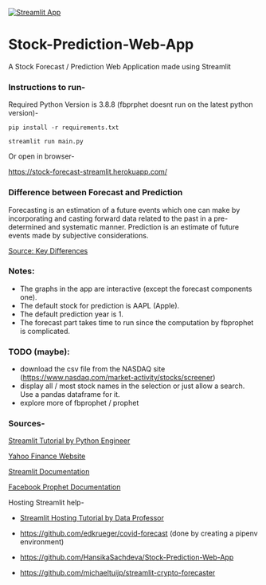 [![Streamlit App](https://static.streamlit.io/badges/streamlit_badge_black_white.svg)](https://stock-forecast-streamlit.herokuapp.com/)

# Stock-Prediction-Web-App
A Stock Forecast / Prediction Web Application made using Streamlit

### Instructions to run-

Required Python Version is 3.8.8 (fbprphet doesnt run on the latest python version)-

`pip install -r requirements.txt`

`streamlit run main.py`

Or open in browser-

https://stock-forecast-streamlit.herokuapp.com/

### Difference between Forecast and Prediction

Forecasting is an estimation of a future events which one can make by incorporating and casting forward data related to the past in a pre-determined and systematic manner. Prediction is an estimate of future events made by subjective considerations.

[Source: Key Differences](https://keydifferences.com/difference-between-forecasting-and-prediction.html#:~:text=Forecasting%20is%20an%20estimation%20of,events%20made%20by%20subjective%20considerations.)

### Notes: 
- The graphs in the app are interactive (except the forecast components one).
- The default stock for prediction is AAPL (Apple).
- The default prediction year is 1.
- The forecast part takes time to run since the computation by fbprophet is complicated.
    
### TODO (maybe):
- download the csv file from the NASDAQ site (https://www.nasdaq.com/market-activity/stocks/screener)
- display all / most stock names in the selection or just allow a search. Use a pandas dataframe for it.
- explore more of fbprophet / prophet

### Sources-

[Streamlit Tutorial by Python Engineer](https://www.youtube.com/watch?v=0E_31WqVzCY)

[Yahoo Finance Website](https://finance.yahoo.com/)

[Streamlit Documentation](https://docs.streamlit.io/)

[Facebook Prophet Documentation](https://facebook.github.io/prophet/docs/quick_start.html#python-api)

Hosting Streamlit help-

- [Streamlit Hosting Tutorial by Data Professor](https://youtu.be/zK4Ch6e1zq8)

- https://github.com/edkrueger/covid-forecast (done by creating a pipenv environment)

- https://github.com/HansikaSachdeva/Stock-Prediction-Web-App

- https://github.com/michaeltuijp/streamlit-crypto-forecaster


